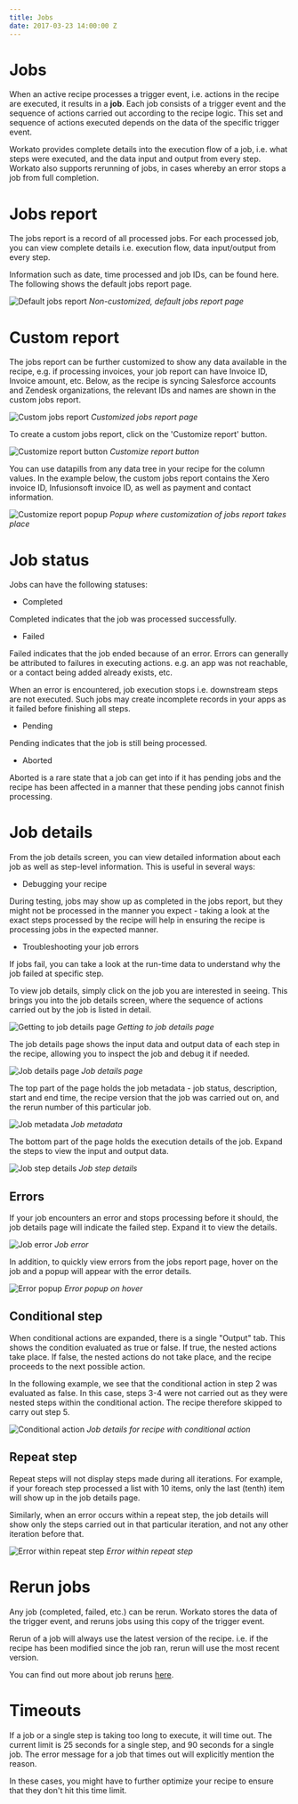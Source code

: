 ```yaml
---
title: Jobs
date: 2017-03-23 14:00:00 Z
---
```


# Jobs
When an active recipe processes a trigger event, i.e. actions in the recipe are executed, it results in a **job**. Each job consists of a trigger event and the sequence of actions carried out according to the recipe logic. This set and sequence of actions executed depends on the data of the specific trigger event.

Workato provides complete details into the execution flow of a job, i.e. what steps were executed, and the data input and output from every step. Workato also supports rerunning of jobs, in cases whereby an error stops a job from full completion.

# Jobs report
The jobs report is a record of all processed jobs. For each processed job, you can view complete details i.e. execution flow, data input/output from every step.

Information such as date, time processed and job IDs, can be found here. The following shows the default jobs report page.

![Default jobs report](/assets/images/job-details/default-jobs-report.png)
*Non-customized, default jobs report page*

# Custom report
The jobs report can be further customized to show any data available in the recipe, e.g. if processing invoices, your job report can have Invoice ID, Invoice amount, etc. Below, as the recipe is syncing Salesforce accounts and Zendesk organizations, the relevant IDs and names are shown in the custom jobs report.

![Custom jobs report](/assets/images/job-details/custom-jobs-report.png)
*Customized jobs report page*

To create a custom jobs report, click on the 'Customize report' button.

![Customize report button](/assets/images/job-details/customize-report-button.png)
*Customize report button*

You can use datapills from any data tree in your recipe for the column values. In the example below, the custom jobs report contains the Xero invoice ID, Infusionsoft invoice ID, as well as payment and contact information.

![Customize report popup](/assets/images/job-details/customize-report-popup.png)
*Popup where customization of jobs report takes place*

# Job status
Jobs can have the following statuses:

- Completed

Completed indicates that the job was processed successfully.

- Failed

Failed indicates that the job ended because of an error. Errors can generally be attributed to failures in executing actions. e.g. an app was not reachable, or a contact being added already exists, etc.

When an error is encountered, job execution stops i.e. downstream steps are not executed. Such jobs may create incomplete records in your apps as it failed before finishing all steps.

- Pending

Pending indicates that the job is still being processed.

- Aborted

Aborted is a rare state that a job can get into if it has pending jobs and the recipe has been affected in a manner that these pending jobs cannot finish processing.

# Job details
From the job details screen, you can view detailed information about each job as well as step-level information. This is useful in several ways:

- Debugging your recipe

During testing, jobs may show up as completed in the jobs report, but they might not be processed in the manner you expect - taking a look at the exact steps processed by the recipe will help in ensuring the recipe is processing jobs in the expected manner.

- Troubleshooting your job errors

If jobs fail, you can take a look at the run-time data to understand why the job failed at specific step.

To view job details, simply click on the job you are interested in seeing. This brings you into the job details screen, where the sequence of actions carried out by the job is listed in detail.

![Getting to job details page](/assets/images/job-details/clicking-through-to-job-details.gif)
*Getting to job details page*

The job details page shows the input data and output data of each step in the recipe, allowing you to inspect the job and debug it if needed.

![Job details page](/assets/images/job-details/job-details-overview.png)
*Job details page*

The top part of the page holds the job metadata - job status, description, start and end time, the recipe version that the job was carried out on, and the rerun number of this particular job.

![Job metadata](/assets/images/job-details/job-metadata.png)
*Job metadata*

The bottom part of the page holds the execution details of the job. Expand the steps to view the input and output data.

![Job step details](/assets/images/job-details/job-steps.gif)
*Job step details*

## Errors
If your job encounters an error and stops processing before it should, the job details page will indicate the failed step. Expand it to view the details.

![Job error](/assets/images/job-details/job-error.gif)
*Job error*

In addition, to quickly view errors from the jobs report page, hover on the job and a popup will appear with the error details.

![Error popup](/assets/images/job-details/error-popup.gif)
*Error popup on hover*

## Conditional step
When conditional actions are expanded, there is a single "Output" tab. This shows the condition evaluated as true or false. If true, the nested actions take place. If false, the nested actions do not take place, and the recipe proceeds to the next possible action.

In the following example, we see that the conditional action in step 2 was evaluated as false. In this case, steps 3-4 were not carried out as they were nested steps within the conditional action. The recipe therefore skipped to carry out step 5.

![Conditional action](/assets/images/job-details/conditional-action-job-details.png)
*Job details for recipe with conditional action*

## Repeat step
Repeat steps will not display steps made during all iterations. For example, if your foreach step processed a list with 10 items, only the last (tenth) item will show up in the job details page.

Similarly, when an error occurs within a repeat step, the job details will show only the steps carried out in that particular iteration, and not any other iteration before that.

![Error within repeat step](/assets/images/job-details/error-in-repeat-step.png)
*Error within repeat step*

# Rerun jobs
Any job (completed, failed, etc.) can be rerun. Workato stores the data of the trigger event, and reruns jobs using this copy of the trigger event.

Rerun of a job will always use the latest version of the recipe. i.e. if the recipe has been modified since the job ran, rerun will use the most recent version.

You can find out more about job reruns [here](rerun-job.md).

# Timeouts
If a job or a single step is taking too long to execute, it will time out. The current limit is 25 seconds for a single step, and 90 seconds for a single job. The error message for a job that times out will explicitly mention the reason.

In these cases, you might have to further optimize your recipe to ensure that they don't hit this time limit.
